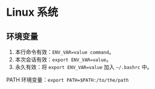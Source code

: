 # Linux 系统

## 环境变量
1. 本行命令有效：`ENV_VAR=value command`。
2. 本次会话有效：`export ENV_VAR=value`。
3. 永久有效：将 `export ENV_VAR=value` 加入 `~/.bashrc` 中。

PATH 环境变量：`export PATH=$PATH:/to/the/path`